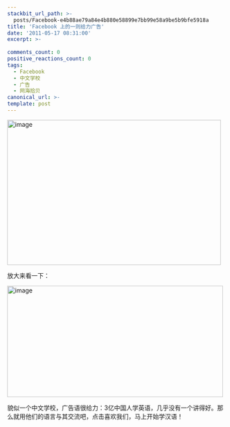 ```yaml
---
stackbit_url_path: >-
  posts/Facebook-e4b88ae79a84e4b880e58899e7bb99e58a9be5b9bfe5918a
title: 'Facebook 上的一则给力广告'
date: '2011-05-17 08:31:00'
excerpt: >-
  
comments_count: 0
positive_reactions_count: 0
tags: 
  - Facebook
  - 中文学校
  - 广告
  - 网海拾贝
canonical_url: >-
template: post
---
```

<p><a href="http://www.zizhujy.com/blog/image.axd?picture=image_131.png"><img style="background-image: none; border-right-width: 0px; margin: 0px 10px 0px 0px; padding-left: 0px; padding-right: 0px; display: inline; border-top-width: 0px; border-bottom-width: 0px; border-left-width: 0px; padding-top: 0px" title="image" border="0" alt="image" src="http://www.zizhujy.com/blog/image.axd?picture=image_thumb_126.png" width="493" height="335" /></a></p>  <p>放大来看一下：</p>  <p><a href="http://www.zizhujy.com/blog/image.axd?picture=image_132.png"><img style="background-image: none; border-right-width: 0px; margin: 0px 10px 0px 0px; padding-left: 0px; padding-right: 0px; display: inline; border-top-width: 0px; border-bottom-width: 0px; border-left-width: 0px; padding-top: 0px" title="image" border="0" alt="image" src="http://www.zizhujy.com/blog/image.axd?picture=image_thumb_127.png" width="498" height="257" /></a></p>  <p>貌似一个中文学校，广告语很给力：3亿中国人学英语，几乎没有一个讲得好。那么就用他们的语言与其交流吧，点击喜欢我们，马上开始学汉语！</p>